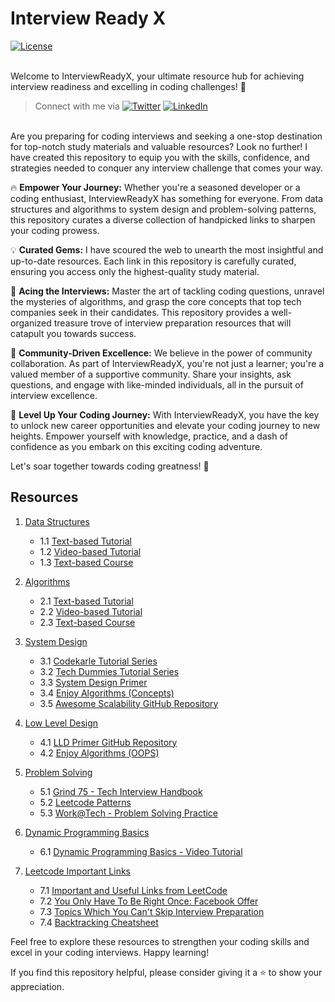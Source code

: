 # Interview Ready X

[![License](https://img.shields.io/badge/license-MIT-blue.svg)](https://github.com/ani03sha/InterviewReadyX/blob/main/LICENSE)

\
Welcome to InterviewReadyX, your ultimate resource hub for achieving interview readiness and excelling in coding challenges! 🚀

> Connect with me via 
[![Twitter](https://img.shields.io/badge/i_am_anirudh-%231DA1F2.svg?&style=for-the-badge&logo=Twitter&logoColor=white)](https://twitter.com/I_am_Anirudh)
[![LinkedIn](https://img.shields.io/badge/linkedin-%230077B5.svg?&style=for-the-badge&logo=linkedin&logoColor=white)](https://www.linkedin.com/in/anirshar/)

\
Are you preparing for coding interviews and seeking a one-stop destination for top-notch study materials and valuable resources? Look no further! I have created this repository to equip you with the skills, confidence, and strategies needed to conquer any interview challenge that comes your way.

🔥 **Empower Your Journey:** Whether you're a seasoned developer or a coding enthusiast, InterviewReadyX has something for everyone. From data structures and algorithms to system design and problem-solving patterns, this repository curates a diverse collection of handpicked links to sharpen your coding prowess.

💡 **Curated Gems:** I have scoured the web to unearth the most insightful and up-to-date resources. Each link in this repository is carefully curated, ensuring you access only the highest-quality study material.

🎯 **Acing the Interviews:** Master the art of tackling coding questions, unravel the mysteries of algorithms, and grasp the core concepts that top tech companies seek in their candidates. This repository provides a well-organized treasure trove of interview preparation resources that will catapult you towards success.

🌟 **Community-Driven Excellence:** We believe in the power of community collaboration. As part of InterviewReadyX, you're not just a learner; you're a valued member of a supportive community. Share your insights, ask questions, and engage with like-minded individuals, all in the pursuit of interview excellence.

🚀 **Level Up Your Coding Journey:** With InterviewReadyX, you have the key to unlock new career opportunities and elevate your coding journey to new heights. Empower yourself with knowledge, practice, and a dash of confidence as you embark on this exciting coding adventure.

Let's soar together towards coding greatness! 🌠

## Resources

1. [Data Structures](#data-structures)
   - 1.1 [Text-based Tutorial](https://www.codesdope.com/course/data-structures-introduction/)
   - 1.2 [Video-based Tutorial](https://www.youtube.com/watch?v=RBSGKlAvoiM)
   - 1.3 [Text-based Course](https://www.enjoyalgorithms.com/data-structures-and-algorithms-course/)

2. [Algorithms](#algorithms)
   - 2.1 [Text-based Tutorial](https://www.codesdope.com/course/algorithms-introduction/)
   - 2.2 [Video-based Tutorial](https://www.youtube.com/watch?v=8hly31xKli0)
   - 2.3 [Text-based Course](https://www.enjoyalgorithms.com/data-structures-and-algorithms-course/)

3. [System Design](#system-design)
   - 3.1 [Codekarle Tutorial Series](https://www.youtube.com/watch?v=3loACSxowRU&list=PLhgw50vUymycJPN6ZbGTpVKAJ0cL4OEH3)
   - 3.2 [Tech Dummies Tutorial Series](https://www.youtube.com/watch?v=dUMWMZmMsVE&list=PLkQkbY7JNJuC99VDJcpQdww-4aT3QhdJv)
   - 3.3 [System Design Primer](https://github.com/donnemartin/system-design-primer)
   - 3.4 [Enjoy Algorithms (Concepts)](https://www.enjoyalgorithms.com/system-design-courses/)
   - 3.5 [Awesome Scalability GitHub Repository](https://github.com/binhnguyennus/awesome-scalability)

4. [Low Level Design](#low-level-design)
   - 4.1 [LLD Primer GitHub Repository](https://github.com/prasadgujar/low-level-design-primer)
   - 4.2 [Enjoy Algorithms (OOPS)](https://www.enjoyalgorithms.com/oops-course/)

5. [Problem Solving](#problem-solving)
   - 5.1 [Grind 75 - Tech Interview Handbook](https://www.techinterviewhandbook.org/grind75)
   - 5.2 [Leetcode Patterns](https://seanprashad.com/leetcode-patterns/)
   - 5.3 [Work@Tech - Problem Solving Practice](https://workat.tech/problem-solving/practice)

6. [Dynamic Programming Basics](#dynamic-programming-basics)
   - 6.1 [Dynamic Programming Basics - Video Tutorial](https://www.youtube.com/watch?v=oBt53YbR9Kk)

7. [Leetcode Important Links](#leetcode-important-links)
   - 7.1 [Important and Useful Links from LeetCode](https://leetcode.com/discuss/general-discussion/665604/Important-and-Useful-links-from-all-over-the-LeetCode)
   - 7.2 [You Only Have To Be Right Once: Facebook Offer](https://leetcode.com/discuss/interview-question/1367198/You-Only-Have-To-Be-Right-Once%3A-Facebook-Offer)
   - 7.3 [Topics Which You Can't Skip Interview Preparation](https://leetcode.com/discuss/study-guide/1098600/TOPICS-WHICH-YOU-CAN'T-SKIP-INTERVIEW-PREPARATION-or-STUDY-PLAN-USING-LEETCODE)
   - 7.4 [Backtracking Cheatsheet](https://leetcode.com/problems/combination-sum/solutions/16502/A-general-approach-to-backtracking-questions-in-Java-(Subsets-Permutations-Combination-Sum-Palindrome-Partitioning)/)

Feel free to explore these resources to strengthen your coding skills and excel in your coding interviews. Happy learning!

If you find this repository helpful, please consider giving it a ⭐️ to show your appreciation.
